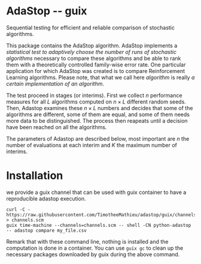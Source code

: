 # AdaStop -- guix
Sequential testing for efficient and reliable comparison of stochastic algorithms.

This package contains the AdaStop algorithm. AdaStop implements a *statistical test to adaptively choose the number of runs of stochastic algorithms* necessary to compare these algorithms and be able to rank them with a theoretically controlled family-wise error rate. One particular application for which AdaStop was created is to compare Reinforcement Learning algorithms. Please note, that what we call here *algorithm* is really *a certain implementation of an algorithm*.

The test proceed in stages (or interims). First we collect $n$ performance measures for all $L$ algorithms computed on $n\times L$ different random seeds.
Then, Adastop examines these $n\times L$ numbers and decides that some of the algorithms are different, some of them are equal, and some of them needs more data to be distinguished. The process then reapeats until a decision have been reached on all the algorithms.

The parameters of Adastop are described below, most important are $n$ the number of evaluations at each interim and $K$ the maximum number of interims.

# Installation

we provide a guix channel that can be used with guix container to have a reproducible adastop execution. 
```
curl -C - https://raw.githubusercontent.com/TimotheeMathieu/adastop/guix/channels.scm > channels.scm
guix time-machine --channels=channels.scm -- shell -CN python-adastop -- adastop compare my_file.csv
```
Remark that with these command line, nothing is installed and the computation is done in a container. You can use `guix gc` to clean up the necessary packages downloaded by guix during the above command.
